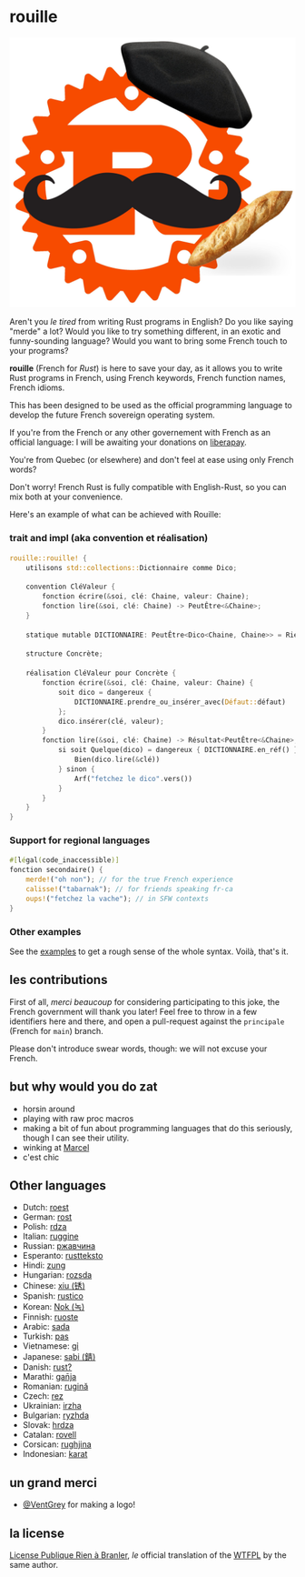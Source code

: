 # rouille

![](https://github.com/bnjbvr/rouille/raw/principale/logo.jpeg)

Aren't you _le tired_ from writing Rust programs in English? Do you like saying
"merde" a lot? Would you like to try something different, in an exotic and
funny-sounding language? Would you want to bring some French touch to your
programs?

**rouille** (French for _Rust_) is here to save your day, as it allows you to
write Rust programs in French, using French keywords, French function names,
French idioms.

This has been designed to be used as the official programming language to
develop the future French sovereign operating system. 

If you're from the French or any other governement with French as an official 
language: I will be awaiting your donations on
[liberapay](https://liberapay.com/bnjbvr/).

You're from Quebec (or elsewhere) and don't feel at ease using only French words? 

Don't worry!
French Rust is fully compatible with English-Rust, so you can mix both at your
convenience.

Here's an example of what can be achieved with Rouille:

### trait and impl (aka convention et réalisation)

```rust
rouille::rouille! {
    utilisons std::collections::Dictionnaire comme Dico;

    convention CléValeur {
        fonction écrire(&soi, clé: Chaine, valeur: Chaine);
        fonction lire(&soi, clé: Chaine) -> PeutÊtre<&Chaine>;
    }

    statique mutable DICTIONNAIRE: PeutÊtre<Dico<Chaine, Chaine>> = Rien;

    structure Concrète;

    réalisation CléValeur pour Concrète {
        fonction écrire(&soi, clé: Chaine, valeur: Chaine) {
            soit dico = dangereux {
                DICTIONNAIRE.prendre_ou_insérer_avec(Défaut::défaut)
            };
            dico.insérer(clé, valeur);
        }
        fonction lire(&soi, clé: Chaine) -> Résultat<PeutÊtre<&Chaine>, Chaine> {
            si soit Quelque(dico) = dangereux { DICTIONNAIRE.en_réf() } {
                Bien(dico.lire(&clé))
            } sinon {
                Arf("fetchez le dico".vers())
            }
        }
    }
}
```

### Support for regional languages

```rust
#[légal(code_inaccessible)]
fonction secondaire() {
    merde!("oh non"); // for the true French experience
    calisse!("tabarnak"); // for friends speaking fr-ca
    oups!("fetchez la vache"); // in SFW contexts
}
```

### Other examples

See the [examples](./examples/src/main.rs) to get a rough sense of the whole
syntax. Voilà, that's it.

## les contributions

First of all, _merci beaucoup_ for considering participating to this joke, the
French government will thank you later! Feel free to throw in a few identifiers
here and there, and open a pull-request against the `principale` (French for
`main`) branch.

Please don't introduce swear words, though: we will not excuse your French.

## but why would you do zat

- horsin around
- playing with raw proc macros
- making a bit of fun about programming languages that do this seriously,
  though I can see their utility.
- winking at [Marcel](https://github.com/brouberol/marcel)
- c'est chic

## Other languages

- Dutch: [roest](https://github.com/jeroenhd/roest)
- German: [rost](https://github.com/michidk/rost)
- Polish: [rdza](https://github.com/phaux/rdza)
- Italian: [ruggine](https://github.com/DamianX/ruggine)
- Russian: [ржавчина](https://github.com/FluxIndustries/rzhavchina)
- Esperanto: [rustteksto](https://github.com/dscottboggs/rustteksto)
- Hindi: [zung](https://github.com/rishit-khandelwal/zung)
- Hungarian: [rozsda](https://github.com/jozsefsallai/rozsda)
- Chinese: [xiu (锈)](https://github.com/lucifer1004/xiu)
- Spanish: [rustico](https://github.com/UltiRequiem/rustico)
- Korean: [Nok (녹)](https://github.com/Alfex4936/nok)
- Finnish: [ruoste](https://github.com/vkoskiv/ruoste)
- Arabic: [sada](https://github.com/LAYGATOR/sada)
- Turkish: [pas](https://github.com/ekimb/pas)
- Vietnamese: [gỉ](https://github.com/Huy-Ngo/gir)
- Japanese: [sabi (錆)](https://github.com/yuk1ty/sabi)
- Danish: [rust?](https://github.com/LunaTheFoxgirl/rust-dk)
- Marathi: [gan̄ja](https://github.com/pranavgade20/ganja)
- Romanian: [rugină](https://github.com/aionescu/rugina)
- Czech: [rez](https://github.com/radekvit/rez)
- Ukrainian: [irzha](https://github.com/brokeyourbike/irzha)
- Bulgarian: [ryzhda](https://github.com/gavadinov/ryzhda)
- Slovak: [hrdza](https://github.com/TheMessik/hrdza)
- Catalan: [rovell](https://github.com/gborobio73/rovell)
- Corsican: [rughjina](https://github.com/aldebaranzbradaradjan/rughjina)
- Indonesian: [karat](https://github.com/annurdien/karat)

## un grand merci

- [@VentGrey](https://twitter.com/VentGrey) for making a logo!

## la license

[License Publique Rien à Branler](http://sam.zoy.org/lprab/),
_le_ official translation of the [WTFPL](http://www.wtfpl.net/)
by the same author.
